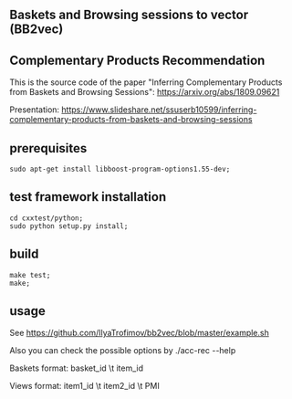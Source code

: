 ## Baskets and Browsing sessions to vector (BB2vec)
## Complementary Products Recommendation

This is the source code of the paper "Inferring Complementary Products from Baskets and Browsing Sessions": https://arxiv.org/abs/1809.09621

Presentation: https://www.slideshare.net/ssuserb10599/inferring-complementary-products-from-baskets-and-browsing-sessions

## prerequisites
```
sudo apt-get install libboost-program-options1.55-dev;
```

## test framework installation
```
cd cxxtest/python;
sudo python setup.py install;
```

## build
```
make test;
make;
```
## usage

See https://github.com/IlyaTrofimov/bb2vec/blob/master/example.sh

Also you can check the possible options by 
./acc-rec --help

Baskets format: basket_id \t item_id

Views format: item1_id \t item2_id \t PMI
